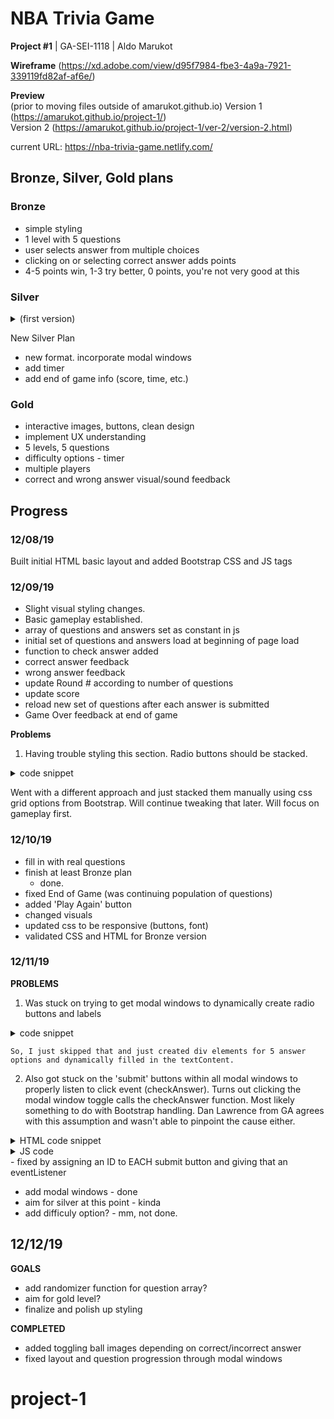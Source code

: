 # NBA Trivia Game
**Project #1**  | GA-SEI-1118 | Aldo Marukot

**Wireframe** 
(https://xd.adobe.com/view/d95f7984-fbe3-4a9a-7921-339119fd82af-af6e/)

**Preview** <br> (prior to moving files outside of amarukot.github.io)
Version 1 (https://amarukot.github.io/project-1/) <br>
Version 2 (https://amarukot.github.io/project-1/ver-2/version-2.html)

current URL: https://nba-trivia-game.netlify.com/ 

## Bronze, Silver, Gold plans

### Bronze
* simple styling 
* 1 level with 5 questions
* user selects answer from multiple choices
* clicking on or selecting correct answer adds points
* 4-5 points win, 1-3 try better, 0 points, you're not very good at this

### Silver
<details><summary>(first version)</summary>
* better css styling, incorporating images and better visuals
* 2 or 3 levels
* certain questions gets more points
* finishing game with a certain number of points, give rating (Excellent, Good, Poor)
* display points
</details>

New Silver Plan
* new format. incorporate modal windows
* add timer
* add end of game info (score, time, etc.)

### Gold
* interactive images, buttons, clean design
* implement UX understanding
* 5 levels, 5 questions
* difficulty options - timer
* multiple players
* correct and wrong answer visual/sound feedback

## Progress
### 12/08/19
Built initial HTML basic layout and added Bootstrap CSS and JS tags

### 12/09/19
* Slight visual styling changes.
* Basic gameplay established. 
* array of questions and answers set as constant in js
* initial set of questions and answers load at beginning of page load
* function to check answer added
* correct answer feedback
* wrong answer feedback
* update Round # according to number of questions
* update score
* reload new set of questions after each answer is submitted
* Game Over feedback at end of game

**Problems**
1. Having trouble styling this section. Radio buttons should be stacked.

<details><summary>code snippet</summary>

```   
 <main>
        <h2 id="active-round">Round 1</h2>
        <!-- having trouble stacking the radio inputs as a column. it should be stacked by default in bootstrap. -->
        <section id="active-modal" class="column"> 
            <h5 id="active-question" data-question=0>Question 1</h5>
            <form class="form-check form-group">
                <input class="form-check-input answer-choices" type="radio" id="question-1" ></input>
                <label for="question-1">answer a</label>
                <input class="form-check-input answer-choices" type="radio" id="question-2" ></input>
                <label for="question-1">answer b</label>
                <input class="form-check-input answer-choices" type="radio" id="question-3" ></input>
                <label for="question-1">answer c</label>
                <input class="form-check-input answer-choices" type="radio" id="question-4" ></input>
                <label for="question-1">answer d</label>
                <input class="form-check-input answer-choices" type="radio" id="question-5" ></input>
                <label for="question-1">answer e</label>
                <button>Submit Answer</button>
            </form>
        </section>
    </main>
```
</details>

Went with a different approach and just stacked them manually using css grid options from Bootstrap. Will continue tweaking that later. Will focus on gameplay first.


### 12/10/19
* fill in with real questions
* finish at least Bronze plan
    - done.
* fixed End of Game (was continuing population of questions)
* added 'Play Again' button
* changed visuals
* updated css to be responsive (buttons, font)
* validated CSS and HTML for Bronze version

### 12/11/19
**PROBLEMS**
1. Was stuck on trying to get modal windows to dynamically create radio buttons and labels

<details><summary>code snippet</summary>

```
questionTitle.forEach((item) => {
    item.textContent = triviaQuestions[questionIndex].question
    let optArr = triviaQuestions[questionIndex].options
    optArr.forEach (item => {
        let currAnsCh = document.querySelector("[data-optionset='"+questionIndex+"']")
        currAnsCh.appendChild(newOptionNode)
        newOptionLabelNode.textContent = item
        currAnsCh.appendChild(newOptionLabelNode)
        
    })
})
```
</details>

    So, I just skipped that and just created div elements for 5 answer options and dynamically filled in the textContent.

2. Also got stuck on the 'submit' buttons within all modal windows to properly listen to click event (checkAnswer).  Turns out clicking the modal window toggle calls the checkAnswer function.  Most likely something to do with Bootstrap handling. Dan Lawrence from GA agrees with this assumption and wasn't able to pinpoint the cause either.

<details><summary>HTML code snippet</summary>

```
<main class="row align-items-center mx-4">        
        <section class="round-section col mx-1">
            <div class="round-number" data-toggle="modal" data-target="#modal-1">ROUND 1</div>
            <!-- Question 1 modal -->
            <div class="modal fade text-dark" id="modal-1" tabindex="-1" role="dialog" aria-labelledby="exampleModalLabel" aria-hidden="true">
                <div class="modal-dialog" role="document">
                    <div class="modal-content">
                        <div class="modal-header">
                            <h5 class="modal-title" id="modal-1-label">Modal title</h5>
                        </div>
                        <div class="modal-body" id="modal-1-choices">
                            <!-- answer options here -->
                            <form class="form-check row">
                                <input class="radio-buttons" type="radio" name="answer-options" id="question-1" value="">
                                <label for="question-1" class="ans-opt-labels-1"></label>
                                <div class="w-100"></div>
                                <input class="radio-buttons" type="radio" name="answer-options" id="question-1" value="">
                                <label for="question-1" class="ans-opt-labels-1"></label>
                                <div class="w-100"></div>
                                <input class="radio-buttons" type="radio" name="answer-options" id="question-1" value="">
                                <label for="question-1" class="ans-opt-labels-1"></label>
                                <div class="w-100"></div>
                                <input class="radio-buttons" type="radio" name="answer-options" id="question-1" value="">
                                <label for="question-1" class="ans-opt-labels-1"></label>
                                <div class="w-100"></div>
                                <input class="radio-buttons" type="radio" name="answer-options" id="question-1" value="">
                                <label for="question-1" class="ans-opt-labels-1"></label>
                                <div class="w-100"></div>
                                <button type="button" class="btn btn-primary submit-buttons" data-toggle="modal" data-target="#modal-2">Submit</button>
                            </form>                        
                        </div>
                    </div>    
                </div>
            </div>
        </section>
    </main>
```    
</details>

<details><summary>JS code</summary>

```var questionIndex = 1;
var submitButtons = document.querySelectorAll(".submit-buttons");
var playerScore = 0;
var modalTitle = document.querySelectorAll(".modal-title");

var modalBody = document.querySelectorAll(".modal-body");

var radioButtons = document.querySelectorAll(".radio-buttons")


modalTitle.forEach(item => {
    item.textContent = triviaQuestions[questionIndex].question;
    console.log(item.textContent);
    
});

modalBody.forEach(item => {
    let opt = triviaQuestions[questionIndex].options;
    let answerOptionLabels = document.querySelectorAll(".ans-opt-labels-1"); 
    answerOptionLabels.forEach((item, i) => {
        item.textContent = opt[i];
    });       
});

submitButtons.forEach(item => { 
    addEventListener("click", checkAnswer);
});

function checkAnswer (e){
    e.preventDefault();
    console.log(e);
    console.trace();
    //grab selected answer
    var selectedAnswer;    
    radioButtons.forEach(item => {
        if (item.checked) {
            selectedAnswer = item.value;
            console.log(selectedAnswer);
        }; 
    });
};
```
</details>
    - fixed by assigning an ID to EACH submit button and giving that an eventListener


* add modal windows - done
* aim for silver at this point - kinda
* add difficuly option? - mm, not done.

## 12/12/19

**GOALS**
* add randomizer function for question array?
* aim for gold level?
* finalize and polish up styling

**COMPLETED** 
* added toggling ball images depending on correct/incorrect answer
* fixed layout and question progression through modal windows 

# project-1
